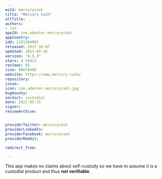 ```yaml
---
wsId: mercurycash
title: "Mercury Cash"
altTitle: 
authors:
- leo
appId: com.adenter.mercurycash
appCountry: 
idd: 1291394963
released: 2017-10-07
updated: 2021-09-16
version: "4.3.3"
stars: 4.54412
reviews: 68
size: 88678400
website: https://www.mercury.cash/
repository: 
issue: 
icon: com.adenter.mercurycash.jpg
bugbounty: 
verdict: custodial
date: 2021-05-25
signer: 
reviewArchive:


providerTwitter: mercurycash
providerLinkedIn: 
providerFacebook: mercurycash
providerReddit: 

redirect_from:

---
```


This app makes no claims about self-custody so we have to assume it is a
custodial product and thus **not verifiable**.
